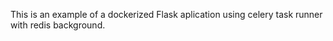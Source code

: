This is an example of a dockerized Flask aplication using celery task runner with redis background.

